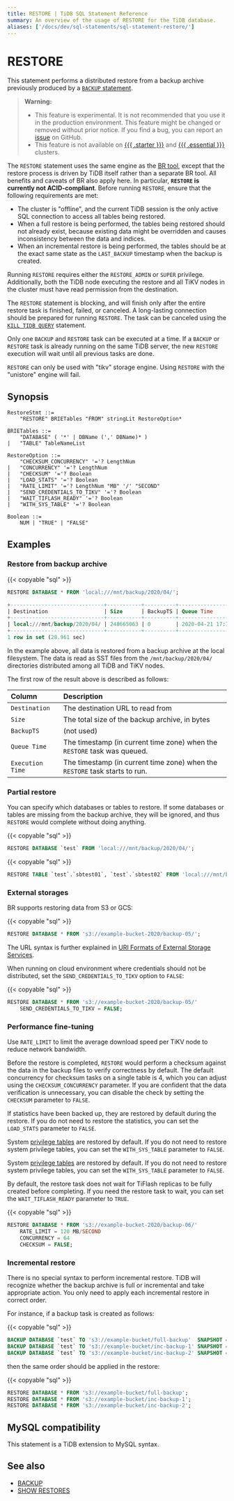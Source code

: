 ```yaml
---
title: RESTORE | TiDB SQL Statement Reference
summary: An overview of the usage of RESTORE for the TiDB database.
aliases: ['/docs/dev/sql-statements/sql-statement-restore/']
---
```


# RESTORE

This statement performs a distributed restore from a backup archive previously produced by a [`BACKUP` statement](/sql-statements/sql-statement-backup.md).

> **Warning:**
>
> - This feature is experimental. It is not recommended that you use it in the production environment. This feature might be changed or removed without prior notice. If you find a bug, you can report an [issue](https://github.com/pingcap/tidb/issues) on GitHub.
> - This feature is not available on [{{{ .starter }}}](https://docs.pingcap.com/tidbcloud/select-cluster-tier#tidb-cloud-serverless) and [{{{ .essential }}}](https://docs.pingcap.com/tidbcloud/select-cluster-tier#essential) clusters.

The `RESTORE` statement uses the same engine as the [BR tool](https://docs.pingcap.com/tidb/stable/backup-and-restore-overview), except that the restore process is driven by TiDB itself rather than a separate BR tool. All benefits and caveats of BR also apply here. In particular, **`RESTORE` is currently not ACID-compliant**. Before running `RESTORE`, ensure that the following requirements are met:

* The cluster is "offline", and the current TiDB session is the only active SQL connection to access all tables being restored.
* When a full restore is being performed, the tables being restored should not already exist, because existing data might be overridden and causes inconsistency between the data and indices.
* When an incremental restore is being performed, the tables should be at the exact same state as the `LAST_BACKUP` timestamp when the backup is created.

Running `RESTORE` requires either the `RESTORE_ADMIN` or `SUPER` privilege. Additionally, both the TiDB node executing the restore and all TiKV nodes in the cluster must have read permission from the destination.

The `RESTORE` statement is blocking, and will finish only after the entire restore task is finished, failed, or canceled. A long-lasting connection should be prepared for running `RESTORE`. The task can be canceled using the [`KILL TIDB QUERY`](/sql-statements/sql-statement-kill.md) statement.

Only one `BACKUP` and `RESTORE` task can be executed at a time. If a `BACKUP` or `RESTORE` task is already running on the same TiDB server, the new `RESTORE` execution will wait until all previous tasks are done.

`RESTORE` can only be used with "tikv" storage engine. Using `RESTORE` with the "unistore" engine will fail.

## Synopsis

```ebnf+diagram
RestoreStmt ::=
    "RESTORE" BRIETables "FROM" stringLit RestoreOption*

BRIETables ::=
    "DATABASE" ( '*' | DBName (',' DBName)* )
|   "TABLE" TableNameList

RestoreOption ::=
    "CHECKSUM_CONCURRENCY" '='? LengthNum
|   "CONCURRENCY" '='? LengthNum
|   "CHECKSUM" '='? Boolean
|   "LOAD_STATS" '='? Boolean
|   "RATE_LIMIT" '='? LengthNum "MB" '/' "SECOND"
|   "SEND_CREDENTIALS_TO_TIKV" '='? Boolean
|   "WAIT_TIFLASH_READY" '='? Boolean
|   "WITH_SYS_TABLE" '='? Boolean

Boolean ::=
    NUM | "TRUE" | "FALSE"
```

## Examples

### Restore from backup archive

{{< copyable "sql" >}}

```sql
RESTORE DATABASE * FROM 'local:///mnt/backup/2020/04/';
```

```sql
+------------------------------+-----------+----------+---------------------+---------------------+
| Destination                  | Size      | BackupTS | Queue Time          | Execution Time      |
+------------------------------+-----------+----------+---------------------+---------------------+
| local:///mnt/backup/2020/04/ | 248665063 | 0        | 2020-04-21 17:16:55 | 2020-04-21 17:16:55 |
+------------------------------+-----------+----------+---------------------+---------------------+
1 row in set (28.961 sec)
```

In the example above, all data is restored from a backup archive at the local filesystem. The data is read as SST files from the `/mnt/backup/2020/04/` directories distributed among all TiDB and TiKV nodes.

The first row of the result above is described as follows:

| Column | Description |
| :-------- | :--------- |
| `Destination` | The destination URL to read from |
| `Size` |  The total size of the backup archive, in bytes |
| `BackupTS` | (not used) |
| `Queue Time` | The timestamp (in current time zone) when the `RESTORE` task was queued. |
| `Execution Time` | The timestamp (in current time zone) when the `RESTORE` task starts to run. |

### Partial restore

You can specify which databases or tables to restore. If some databases or tables are missing from the backup archive, they will be ignored, and thus `RESTORE` would complete without doing anything.

{{< copyable "sql" >}}

```sql
RESTORE DATABASE `test` FROM 'local:///mnt/backup/2020/04/';
```

{{< copyable "sql" >}}

```sql
RESTORE TABLE `test`.`sbtest01`, `test`.`sbtest02` FROM 'local:///mnt/backup/2020/04/';
```

### External storages

BR supports restoring data from S3 or GCS:

{{< copyable "sql" >}}

```sql
RESTORE DATABASE * FROM 's3://example-bucket-2020/backup-05/';
```

The URL syntax is further explained in [URI Formats of External Storage Services](/external-storage-uri.md).

When running on cloud environment where credentials should not be distributed, set the `SEND_CREDENTIALS_TO_TIKV` option to `FALSE`:

{{< copyable "sql" >}}

```sql
RESTORE DATABASE * FROM 's3://example-bucket-2020/backup-05/'
    SEND_CREDENTIALS_TO_TIKV = FALSE;
```

### Performance fine-tuning

Use `RATE_LIMIT` to limit the average download speed per TiKV node to reduce network bandwidth.

Before the restore is completed, `RESTORE` would perform a checksum against the data in the backup files to verify correctness by default. The default concurrency for checksum tasks on a single table is 4, which you can adjust using the `CHECKSUM_CONCURRENCY` parameter. If you are confident that the data verification is unnecessary, you can disable the check by setting the `CHECKSUM` parameter to `FALSE`.

If statistics have been backed up, they are restored by default during the restore. If you do not need to restore the statistics, you can set the `LOAD_STATS` parameter to `FALSE`.

<CustomContent platform="tidb">

System [privilege tables](/privilege-management.md#privilege-table) are restored by default. If you do not need to restore system privilege tables, you can set the `WITH_SYS_TABLE` parameter to `FALSE`.

</CustomContent>

<CustomContent platform="tidb-cloud">

System [privilege tables](https://docs.pingcap.com/tidb/stable/privilege-management#privilege-table) are restored by default. If you do not need to restore system privilege tables, you can set the `WITH_SYS_TABLE` parameter to `FALSE`.

</CustomContent>

By default, the restore task does not wait for TiFlash replicas to be fully created before completing. If you need the restore task to wait, you can set the `WAIT_TIFLASH_READY` parameter to `TRUE`.

{{< copyable "sql" >}}

```sql
RESTORE DATABASE * FROM 's3://example-bucket-2020/backup-06/'
    RATE_LIMIT = 120 MB/SECOND
    CONCURRENCY = 64
    CHECKSUM = FALSE;
```

### Incremental restore

There is no special syntax to perform incremental restore. TiDB will recognize whether the backup archive is full or incremental and take appropriate action. You only need to apply each incremental restore in correct order.

For instance, if a backup task is created as follows:

{{< copyable "sql" >}}

```sql
BACKUP DATABASE `test` TO 's3://example-bucket/full-backup'  SNAPSHOT = 413612900352000;
BACKUP DATABASE `test` TO 's3://example-bucket/inc-backup-1' SNAPSHOT = 414971854848000 LAST_BACKUP = 413612900352000;
BACKUP DATABASE `test` TO 's3://example-bucket/inc-backup-2' SNAPSHOT = 416353458585600 LAST_BACKUP = 414971854848000;
```

then the same order should be applied in the restore:

{{< copyable "sql" >}}

```sql
RESTORE DATABASE * FROM 's3://example-bucket/full-backup';
RESTORE DATABASE * FROM 's3://example-bucket/inc-backup-1';
RESTORE DATABASE * FROM 's3://example-bucket/inc-backup-2';
```

## MySQL compatibility

This statement is a TiDB extension to MySQL syntax.

## See also

* [BACKUP](/sql-statements/sql-statement-backup.md)
* [SHOW RESTORES](/sql-statements/sql-statement-show-backups.md)
